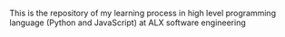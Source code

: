 This is the repository of my learning process in high level programming language (Python and JavaScript) at ALX software engineering

